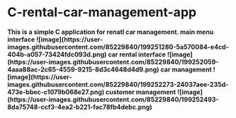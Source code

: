 <h1>C-rental-car-management-app</h1>
<b>This is a simple C application for renatl car management.
main menu interface 
![image](https://user-images.githubusercontent.com/85229840/199251280-5a570084-e4cd-404b-a057-73424fdc093d.png)
car rental interface  
![image](https://user-images.githubusercontent.com/85229840/199252059-4aaa88ac-2c65-4559-9215-8d3c4648d4d9.png)  
car management  
![image](https://user-images.githubusercontent.com/85229840/199252273-24037aee-235d-473e-bbec-c1079b068e27.png)  
customer management
![image](https://user-images.githubusercontent.com/85229840/199252493-8da75748-ccf3-4ea2-b221-fac78fb4debc.png)  

